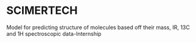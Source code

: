 # SCIMERTECH
Model for predicting structure of molecules based off their mass, IR, 13C  and 1H spectroscopic data-Internship
